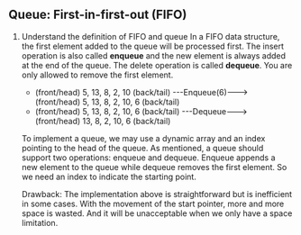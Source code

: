 ## Queue: First-in-first-out (FIFO)

1. Understand the definition of FIFO and queue
   In a FIFO data structure, the first element added to the queue will be processed first. The insert operation is also called **enqueue** and the new element is always added at the end of the queue. The delete operation is called **dequeue**. You are only allowed to remove the first element.

   - (front/head) 5, 13, 8, 2, 10 (back/tail) ---Enqueue(6)---> (front/head) 5, 13, 8, 2, 10, 6 (back/tail)
   - (front/head) 5, 13, 8, 2, 10, 6 (back/tail) ---Dequeue---> (front/head) 13, 8, 2, 10, 6 (back/tail)

   To implement a queue, we may use a dynamic array and an index pointing to the head of the queue. As mentioned, a queue should support two operations: enqueue and dequeue. Enqueue appends a new element to the queue while dequeue removes the first element. So we need an index to indicate the starting point.

   Drawback: The implementation above is straightforward but is inefficient in some cases. With the movement of the start pointer, more and more space is wasted. And it will be unacceptable when we only have a space limitation.

